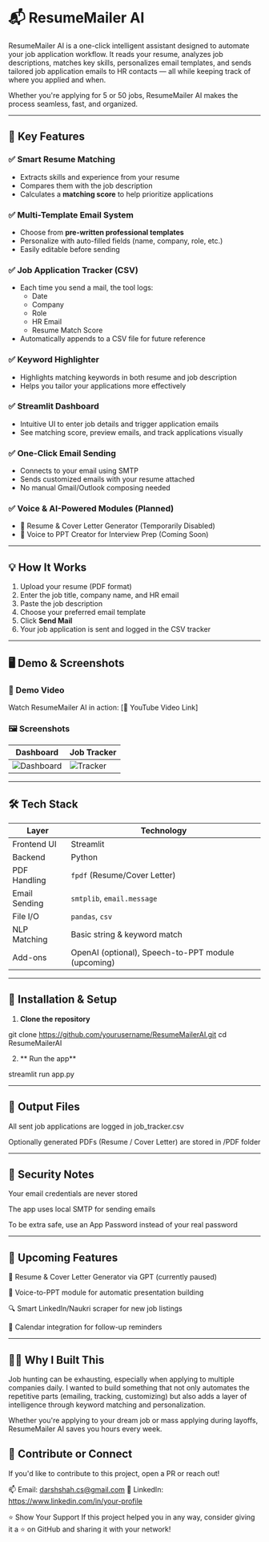 # 📬 ResumeMailer AI

ResumeMailer AI is a one-click intelligent assistant designed to automate your job application workflow. It reads your resume, analyzes job descriptions, matches key skills, personalizes email templates, and sends tailored job application emails to HR contacts — all while keeping track of where you applied and when.

Whether you're applying for 5 or 50 jobs, ResumeMailer AI makes the process seamless, fast, and organized.

---

## 🚀 Key Features

### ✅ Smart Resume Matching
- Extracts skills and experience from your resume
- Compares them with the job description
- Calculates a **matching score** to help prioritize applications

### ✅ Multi-Template Email System
- Choose from **pre-written professional templates**
- Personalize with auto-filled fields (name, company, role, etc.)
- Easily editable before sending

### ✅ Job Application Tracker (CSV)
- Each time you send a mail, the tool logs:
  - Date
  - Company
  - Role
  - HR Email
  - Resume Match Score
- Automatically appends to a CSV file for future reference

### ✅ Keyword Highlighter
- Highlights matching keywords in both resume and job description
- Helps you tailor your applications more effectively

### ✅ Streamlit Dashboard
- Intuitive UI to enter job details and trigger application emails
- See matching score, preview emails, and track applications visually

### ✅ One-Click Email Sending
- Connects to your email using SMTP
- Sends customized emails with your resume attached
- No manual Gmail/Outlook composing needed

### ✅ Voice & AI-Powered Modules (Planned)
- 🔄 Resume & Cover Letter Generator (Temporarily Disabled)
- 🎤 Voice to PPT Creator for Interview Prep (Coming Soon)

---

## 💡 How It Works

1. Upload your resume (PDF format)
2. Enter the job title, company name, and HR email
3. Paste the job description
4. Choose your preferred email template
5. Click **Send Mail**
6. Your job application is sent and logged in the CSV tracker

---

## 🖥️ Demo & Screenshots

### 🎥 Demo Video  
Watch ResumeMailer AI in action: [🔗 YouTube Video Link]

### 🖼️ Screenshots  
| Dashboard | Job Tracker |
|----------|--------------|
| ![Dashboard](screenshots/dashboard.png) | ![Tracker](screenshots/tracker.png) |

---

## 🛠️ Tech Stack

| Layer         | Technology                     |
|---------------|-------------------------------|
| Frontend UI   | Streamlit                     |
| Backend       | Python                        |
| PDF Handling  | `fpdf` (Resume/Cover Letter)  |
| Email Sending | `smtplib`, `email.message`    |
| File I/O      | `pandas`, `csv`               |
| NLP Matching  | Basic string & keyword match  |
| Add-ons       | OpenAI (optional), Speech-to-PPT module (upcoming)

---

## 🔧 Installation & Setup

1. **Clone the repository**

git clone https://github.com/yourusername/ResumeMailerAI.git
cd ResumeMailerAI 

2. ** Run the app**

streamlit run app.py


---

## 📁 Output Files
All sent job applications are logged in job_tracker.csv

Optionally generated PDFs (Resume / Cover Letter) are stored in /PDF folder

---

## 🔐 Security Notes
Your email credentials are never stored

The app uses local SMTP for sending emails

To be extra safe, use an App Password instead of your real password

---

## 📌 Upcoming Features
🧠 Resume & Cover Letter Generator via GPT (currently paused)

🎤 Voice-to-PPT module for automatic presentation building

🔍 Smart LinkedIn/Naukri scraper for new job listings

📅 Calendar integration for follow-up reminders

---

## 🙋‍♂️ Why I Built This
Job hunting can be exhausting, especially when applying to multiple companies daily. I wanted to build something that not only automates the repetitive parts (emailing, tracking, customizing) but also adds a layer of intelligence through keyword matching and personalization.

Whether you're applying to your dream job or mass applying during layoffs, ResumeMailer AI saves you hours every week.

## 🙌 Contribute or Connect
If you'd like to contribute to this project, open a PR or reach out!

📫 Email: darshshah.cs@gmail.com
🔗 LinkedIn: https://www.linkedin.com/in/your-profile

⭐ Show Your Support
If this project helped you in any way, consider giving it a ⭐ on GitHub and sharing it with your network!
